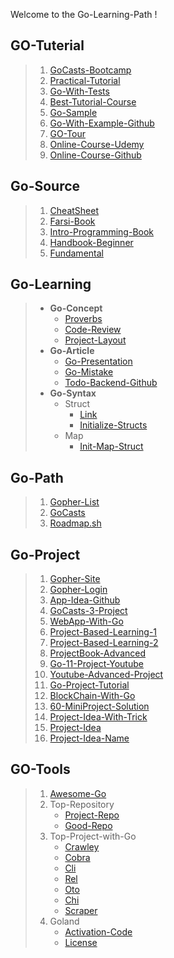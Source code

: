 Welcome to the Go-Learning-Path !

## GO-Tuterial
> 1. [GoCasts-Bootcamp](https://github.com/gocasts-bootcamp)
> 2. [Practical-Tutorial](https://www.practical-go-lessons.com/)
> 3. [Go-With-Tests](https://quii.gitbook.io/learn-go-with-tests/)
> 4. [Best-Tutorial-Course](https://tutorialedge.net/course/golang/)
> 5. [Go-Sample](https://gosamples.dev/)
> 6. [Go-With-Example-Github](https://github.com/inancgumus/learngo)
> 7. [GO-Tour](https://go.dev/tour/list)
> 8. [Online-Course-Udemy](https://www.udemy.com/course/learn-go-the-complete-bootcamp-course-golang/?referralCode=5CE6EB34E2B1EF4A7D37)
> 9. [Online-Course-Github](https://github.com/ardanlabs/gotraining)

## Go-Source
> 1. [CheatSheet](https://quickref.me/go)
> 2. [Farsi-Book](https://book.gofarsi.ir/preface/)
> 3. [Intro-Programming-Book](https://www.golang-book.com/books/intro)
> 4. [Handbook-Beginner](https://www.freecodecamp.org/news/go-beginners-handbook/amp/)
> 5. [Fundamental](https://go.dev/talks/2012/splash.article)

## Go-Learning
> * **Go-Concept**
>   * [Proverbs](https://go-proverbs.github.io/)
>   * [Code-Review](https://github.com/golang/go/wiki/CodeReviewComments#go-code-review-comments)
>   * [Project-Layout](https://github.com/golang-standards/project-layout)
> * **Go-Article**
>   * [Go-Presentation](https://go.dev/talks/)
>   * [Go-Mistake](https://acethecloud.com/blog/10-mistakes-those-should-be-avoided-in-golang/)
>   * [Todo-Backend-Github](https://github.com/Fs02/go-todo-backend)
> * **Go-Syntax**
>   * Struct
>     * [Link](https://www.golangprograms.com/go-language/struct.html)
>     * [Initialize-Structs](https://asankov.dev/blog/2022/01/29/different-ways-to-initialize-go-structs/)
>   * Map
>     * [Init-Map-Struct](https://groups.google.com/g/golang-nuts/c/rSYGlsqTpIc)

## Go-Path
> 1. [Gopher-List](https://github.com/enocom/gopher-reading-list)
> 2. [GoCasts](https://gocasts.ir/golang-roadmap-for-beginners?utm_source=talk&utm_medium=topic&utm_campaign=talk-go-topic)
> 3. [Roadmap.sh](https://roadmap.sh/golang)

## Go-Project
> 1. [Gopher-Site](https://gophercises.com/)
> 2. [Gopher-Login](https://courses.calhoun.io/courses/cor_gophercises)
> 3. [App-Idea-Github](https://github.com/florinpop17/app-ideas)
> 4. [GoCasts-3-Project](https://talk.gocasts.ir/t/topic/107?u=hossein)
> 5. [WebApp-With-Go](https://astaxie.gitbooks.io/build-web-application-with-golang/content/en/)
> 6. [Project-Based-Learning-1](https://github.com/practical-tutorials/project-based-learning#go)
> 7. [Project-Based-Learning-2](https://awesomeopensource.com/project/practical-tutorials/project-based-learning#go)
> 8. [ProjectBook-Advanced](https://projectbook.code.brettchalupa.com/)
> 9. [Go-11-Project-Youtube](https://www.freecodecamp.org/news/learn-go-by-building-11-projects/)
> 10. [Youtube-Advanced-Project](https://www.youtube.com/@packagemain/videos)
> 11. [Go-Project-Tutorial](https://tutorialedge.net/projects/)
> 12. [BlockChain-With-Go](https://jeiwan.net/)
> 13. [60-MiniProject-Solution](https://github.com/cassiobotaro/60-days-of-go)
> 14. [Project-Idea-With-Trick](https://careerkarma.com/blog/go-projects/)
> 15. [Project-Idea](https://blog.boot.dev/backend/best-backend-projects/)
> 16. [Project-Idea-Name](https://github.com/karan/Projects)

## GO-Tools
> 1. [Awesome-Go](https://github.com/avelino/awesome-go)
> 2. Top-Repository
>    * [Project-Repo](https://www.agiratech.com/top-golang-github-projects-and-repositories-to-get-started)
>    * [Good-Repo](https://dev.to/ankit01oss/7-github-projects-to-make-you-a-better-go-developer-2nmh)
> 3. Top-Project-with-Go
>    * [Crawley](https://github.com/s0rg/crawley)
>    * [Cobra](https://github.com/spf13/cobra)
>    * [Cli](https://github.com/urfave/cli)
>    * [Rel](https://github.com/go-rel/rel)
>    * [Oto](https://github.com/hajimehoshi/oto)
>    * [Chi](https://github.com/go-chi/chi)
>    * [Scraper](https://github.com/pkmishra/goscraper)
> 4. Goland
>    * [Activation-Code](https://downloadly.ir/software/programming/jetbrains-latest-crack-activation-code-9/)
>    * [License](https://dl2.soft98.ir/programing/2021-2022_full.html)
